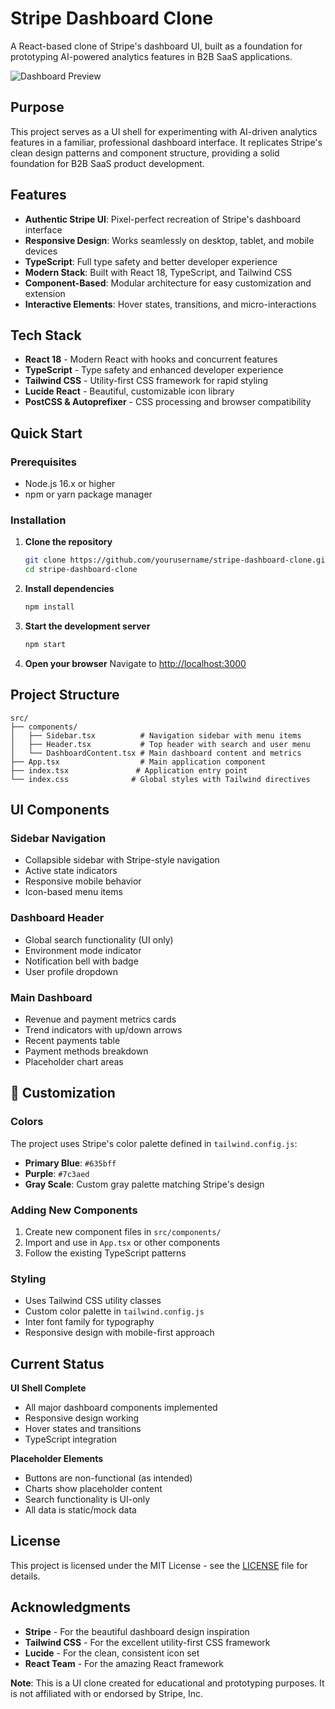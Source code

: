 # Stripe Dashboard Clone

A React-based clone of Stripe's dashboard UI, built as a foundation for prototyping AI-powered analytics features in B2B SaaS applications.

![Dashboard Preview](https://stripechat.netlify.app/)

## Purpose

This project serves as a UI shell for experimenting with AI-driven analytics features in a familiar, professional dashboard interface. It replicates Stripe's clean design patterns and component structure, providing a solid foundation for B2B SaaS product development.

## Features

- **Authentic Stripe UI**: Pixel-perfect recreation of Stripe's dashboard interface
- **Responsive Design**: Works seamlessly on desktop, tablet, and mobile devices
- **TypeScript**: Full type safety and better developer experience
- **Modern Stack**: Built with React 18, TypeScript, and Tailwind CSS
- **Component-Based**: Modular architecture for easy customization and extension
- **Interactive Elements**: Hover states, transitions, and micro-interactions

## Tech Stack

- **React 18** - Modern React with hooks and concurrent features
- **TypeScript** - Type safety and enhanced developer experience
- **Tailwind CSS** - Utility-first CSS framework for rapid styling
- **Lucide React** - Beautiful, customizable icon library
- **PostCSS & Autoprefixer** - CSS processing and browser compatibility

## Quick Start

### Prerequisites

- Node.js 16.x or higher
- npm or yarn package manager

### Installation

1. **Clone the repository**
   ```bash
   git clone https://github.com/yourusername/stripe-dashboard-clone.git
   cd stripe-dashboard-clone
   ```

2. **Install dependencies**
   ```bash
   npm install
   ```

3. **Start the development server**
   ```bash
   npm start
   ```

4. **Open your browser**
   Navigate to [http://localhost:3000](http://localhost:3000)

## Project Structure

```
src/
├── components/
│   ├── Sidebar.tsx          # Navigation sidebar with menu items
│   ├── Header.tsx           # Top header with search and user menu
│   └── DashboardContent.tsx # Main dashboard content and metrics
├── App.tsx                  # Main application component
├── index.tsx               # Application entry point
└── index.css              # Global styles with Tailwind directives
```

## UI Components

### Sidebar Navigation
- Collapsible sidebar with Stripe-style navigation
- Active state indicators
- Responsive mobile behavior
- Icon-based menu items

### Dashboard Header
- Global search functionality (UI only)
- Environment mode indicator
- Notification bell with badge
- User profile dropdown

### Main Dashboard
- Revenue and payment metrics cards
- Trend indicators with up/down arrows
- Recent payments table
- Payment methods breakdown
- Placeholder chart areas

## 🔧 Customization

### Colors
The project uses Stripe's color palette defined in `tailwind.config.js`:
- **Primary Blue**: `#635bff`
- **Purple**: `#7c3aed`
- **Gray Scale**: Custom gray palette matching Stripe's design

### Adding New Components
1. Create new component files in `src/components/`
2. Import and use in `App.tsx` or other components
3. Follow the existing TypeScript patterns

### Styling
- Uses Tailwind CSS utility classes
- Custom color palette in `tailwind.config.js`
- Inter font family for typography
- Responsive design with mobile-first approach

## Current Status

**UI Shell Complete** 
- All major dashboard components implemented
- Responsive design working
- Hover states and transitions
- TypeScript integration

**Placeholder Elements** 
- Buttons are non-functional (as intended)
- Charts show placeholder content
- Search functionality is UI-only
- All data is static/mock data



## License

This project is licensed under the MIT License - see the [LICENSE](LICENSE) file for details.

## Acknowledgments

- **Stripe** - For the beautiful dashboard design inspiration
- **Tailwind CSS** - For the excellent utility-first CSS framework
- **Lucide** - For the clean, consistent icon set
- **React Team** - For the amazing React framework


**Note**: This is a UI clone created for educational and prototyping purposes. It is not affiliated with or endorsed by Stripe, Inc.
